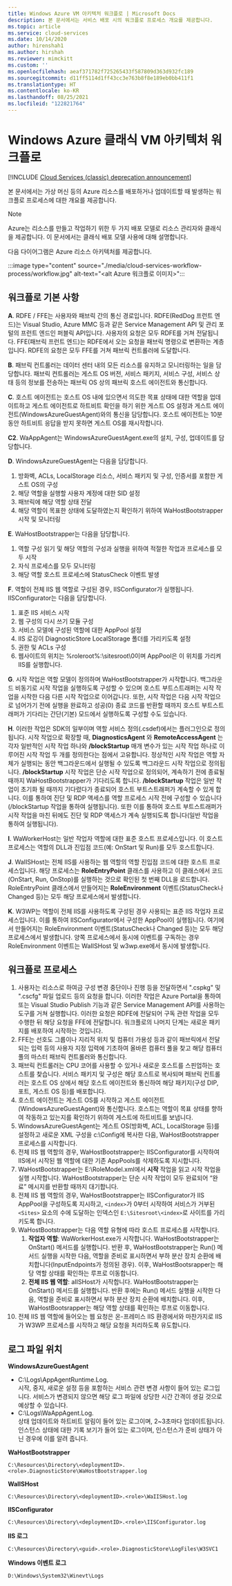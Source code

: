 ```yaml
---
title: Windows Azure VM 아키텍처 워크플로 | Microsoft Docs
description: 본 문서에서는 서비스 배포 시의 워크플로 프로세스 개요를 제공합니다.
ms.topic: article
ms.service: cloud-services
ms.date: 10/14/2020
author: hirenshah1
ms.author: hirshah
ms.reviewer: mimckitt
ms.custom: ''
ms.openlocfilehash: aeaf371782f725265433f587809d363d932fc189
ms.sourcegitcommit: d11ff5114d1ff43cc3e763b8f8e189eb0bb411f1
ms.translationtype: HT
ms.contentlocale: ko-KR
ms.lasthandoff: 08/25/2021
ms.locfileid: "122821764"
---
```

# <a name="workflow-of-windows-azure-classic-vm-architecture"></a>Windows Azure 클래식 VM 아키텍처 워크플로 

[!INCLUDE [Cloud Services (classic) deprecation announcement](includes/deprecation-announcement.md)]

본 문서에서는 가상 머신 등의 Azure 리소스를 배포하거나 업데이트할 때 발생하는 워크플로 프로세스에 대한 개요를 제공합니다. 

> [!NOTE]
>Azure는 리소스를 만들고 작업하기 위한 두 가지 배포 모델로 리소스 관리자와 클래식을 제공합니다. 이 문서에서는 클래식 배포 모델 사용에 대해 설명합니다.

다음 다이어그램은 Azure 리소스 아키텍처를 제공합니다.

:::image type="content" source="./media/cloud-services-workflow-process/workflow.jpg" alt-text="<alt Azure 워크플로 이미지>":::

## <a name="workflow-basics"></a>워크플로 기본 사항
   
**A**. RDFE / FFE는 사용자와 패브릭 간의 통신 경로입니다. RDFE(RedDog 프런트 엔드)는 Visual Studio, Azure MMC 등과 같은 Service Management API 및 관리 포털의 프런트 엔드인 퍼블릭 API입니다.  사용자의 요청은 모두 RDFE를 거쳐 전달됩니다. FFE(패브릭 프런트 엔드)는 RDFE에서 오는 요청을 패브릭 명령으로 변환하는 계층입니다. RDFE의 요청은 모두 FFE를 거쳐 패브릭 컨트롤러에 도달합니다.

**B**. 패브릭 컨트롤러는 데이터 센터 내의 모든 리소스를 유지하고 모니터링하는 일을 담당합니다. 패브릭 컨트롤러는 게스트 OS 버전, 서비스 패키지, 서비스 구성, 서비스 상태 등의 정보를 전송하는 패브릭 OS 상의 패브릭 호스트 에이전트와 통신합니다.

**C**. 호스트 에이전트는 호스트 OS 내에 있으면서 의도한 목표 상태에 대한 역할을 업데이트하고 게스트 에이전트로 하트비트 확인을 하기 위한 게스트 OS 설정과 게스트 에이전트(WindowsAzureGuestAgent)와의 통신을 담당합니다. 호스트 에이전트는 10분 동안 하트비트 응답을 받지 못하면 게스트 OS를 재시작합니다.

**C2**. WaAppAgent는 WindowsAzureGuestAgent.exe의 설치, 구성, 업데이트를 담당합니다.

**D**.  WindowsAzureGuestAgent는 다음을 담당합니다.

1. 방화벽, ACLs, LocalStorage 리소스, 서비스 패키지 및 구성, 인증서를 포함한 게스트 OS의 구성
2. 해당 역할을 실행할 사용자 계정에 대한 SID 설정
3. 패브릭에 해당 역할 상태 전달
4. 해당 역할이 목표한 상태에 도달하였는지 확인하기 위하여 WaHostBootstrapper 시작 및 모니터링

**E**. WaHostBootstrapper는 다음을 담당합니다.

1. 역할 구성 읽기 및 해당 역할의 구성과 실행을 위하여 적절한 작업과 프로세스를 모두 시작
2. 자식 프로세스를 모두 모니터링
3. 해당 역할 호스트 프로세스에 StatusCheck 이벤트 발생

**F**. 역할이 전체 IIS 웹 역할로 구성된 경우, IISConfigurator가 실행됩니다. IISConfigurator는 다음을 담당합니다.

1. 표준 IIS 서비스 시작
2. 웹 구성의 다시 쓰기 모듈 구성
3. 서비스 모델에 구성된 역할에 대한 AppPool 설정
4. IIS 로깅이 DiagnosticStore LocalStorage 폴더를 가리키도록 설정
5. 권한 및 ACLs 구성
6. 웹사이트의 위치는 %roleroot%:\sitesroot\0이며 AppPool은 이 위치를 가리켜 IIS를 실행합니다. 

**G**. 시작 작업은 역할 모델이 정의하며 WaHostBootstrapper가 시작합니다. 백그라운드 비동기로 시작 작업을 실행하도록 구성할 수 있으며 호스트 부트스트래퍼는 시작 작업을 시작한 다음 다른 시작 작업으로 이어갑니다. 또한, 시작 작업은 다음 시작 작업으로 넘어가기 전에 실행을 완료하고 성공(0) 종료 코드를 반환할 때까지 호스트 부트스트래퍼가 기다리는 간단(기본) 모드에서 실행하도록 구성할 수도 있습니다.

**H**. 이러한 작업은 SDK의 일부이며 역할 서비스 정의(.csdef)에서는 플러그인으로 정의됩니다. 시작 작업으로 확장할 때, **DiagnosticsAgent** 와 **RemoteAccessAgent** 는 각자 일반적인 시작 작업 하나와 **/blockStartup** 매개 변수가 있는 시작 작업 하나로 이루어진 시작 작업 두 개를 정의한다는 점에서 고유합니다. 정상적인 시작 작업은 역할 자체가 실행되는 동안 백그라운드에서 실행될 수 있도록 백그라운드 시작 작업으로 정의됩니다. **/blockStartup** 시작 작업은 단순 시작 작업으로 정의되어, 계속하기 전에 종료될 때까지 WaHostBootstrapper가 기다리도록 합니다. **/blockStartup** 작업은 일반 작업이 초기화 될 때까지 기다렸다가 종료되어 호스트 부트스트래퍼가 계속할 수 있게 합니다. 이를 통하여 진단 및 RDP 액세스를 역할 프로세스 시작 전에 구성할 수 있습니다(/blockStartup 작업을 통하여 실행됩니다). 또한 이를 통하여 호스트 부트스트래퍼가 시작 작업을 마친 뒤에도 진단 및 RDP 액세스가 계속 실행되도록 합니다(일반 작업을 통하여 실행됩니다).

**I**. WaWorkerHost는 일반 작업자 역할에 대한 표준 호스트 프로세스입니다. 이 호스트 프로세스는 역할의 DLL과 진입점 코드(예: OnStart 및 Run)를 모두 호스트합니다.

**J**. WaIISHost는 전체 IIS를 사용하는 웹 역할의 역할 진입점 코드에 대한 호스트 프로세스입니다. 해당 프로세스는 **RoleEntryPoint** 클래스를 사용하고 이 클래스에서 코드(OnStart, Run, OnStop)를 실행하는 것으로 확인된 첫 번째 DLL을 로드합니다. RoleEntryPoint 클래스에서 만들어지는 **RoleEnvironment** 이벤트(StatusCheck나 Changed 등)는 모두 해당 프로세스에서 발생합니다.

**K**. W3WP는 역할이 전체 IIS를 사용하도록 구성된 경우 사용되는 표준 IIS 작업자 프로세스입니다. 이를 통하여 IISConfigurator에서 구성한 AppPool이 실행됩니다. 여기에서 만들어지는 RoleEnvironment 이벤트(StatusCheck나 Changed 등)는 모두 해당 프로세스에서 발생합니다. 양쪽 프로세스에서 동시에 이벤트를 구독하는 경우 RoleEnvironment 이벤트는 WaIISHost 및 w3wp.exe에서 동시에 발생합니다.

## <a name="workflow-processes"></a>워크플로 프로세스

1. 사용자는 리소스로 하여금 구성 변경 중단이나 진행 등을 전달하면서 ".cspkg" 및 ".cscfg" 파일 업로드 등의 요청을 합니다. 이러한 작업은 Azure Portal을 통하여 또는 Visual Studio Publish 기능과 같은 Service Management API를 사용하는 도구를 거쳐 실행합니다. 이러한 요청은 RDFE에 전달되어 구독 관련 작업을 모두 수행한 뒤 해당 요청을 FFE에 전달합니다. 워크플로의 나머지 단계는 새로운 패키지를 배포하여 시작하는 것입니다.
2. FFE는 선호도 그룹이나 지리적 위치 및 컴퓨터 가용성 등과 같이 패브릭에서 전달되는 입력 등의 사용자 지정 입력에 기초하여 올바른 컴퓨터 풀을 찾고 해당 컴퓨터 풀의 마스터 패브릭 컨트롤러와 통신합니다.
3. 패브릭 컨트롤러는 CPU 코어를 사용할 수 있거나 새로운 호스트를 스핀업하는 호스트를 찾습니다. 서비스 패키지 및 구성은 해당 호스트로 복사되며 패브릭 컨트롤러는 호스트 OS 상에서 해당 호스트 에이전트와 통신하여 해당 패키지(구성 DIP, 포트, 게스트 OS 등)를 배포합니다.
4. 호스트 에이전트는 게스트 OS를 시작하고 게스트 에이전트(WindowsAzureGuestAgent)와 통신합니다. 호스트는 역할이 목표 상태를 향하여 작동하고 있는지를 확인하기 위하여 게스트에 하트비트를 보냅니다.
5. WindowsAzureGuestAgent는 게스트 OS(방화벽, ACL, LocalStorage 등)를 설정하고 새로운 XML 구성을 c:\Config에 복사한 다음, WaHostBootstrapper 프로세스를 시작합니다.
6. 전체 IIS 웹 역할의 경우, WaHostBootstrapper는 IISConfigurator를 시작하여 IIS에서 시작된 웹 역할에 대한 기존 AppPools를 삭제하도록 지시합니다.
7. WaHostBootstrapper는 E:\RoleModel.xml에서 **시작** 작업을 읽고 시작 작업을 실행 시작합니다. WaHostBootstrapper는 단순 시작 작업이 모두 완료되어 “완료” 메시지를 반환할 때까지 대기합니다.
8. 전체 IIS 웹 역할의 경우, WaHostBootstrapper는 IISConfigurator가 IIS AppPool을 구성하도록 지시하고, `<index>`가 0부터 시작하여 서비스가 거부된 `<Sites>` 요소의 수에 도달하는 인덱스인 `E:\Sitesroot\<index>`로 사이트를 가리키도록 합니다.
9. WaHostBootstrapper는 다음 역할 유형에 따라 호스트 프로세스를 시작합니다.
    1. **작업자 역할**: WaWorkerHost.exe가 시작합니다. WaHostBootstrapper는 OnStart() 메서드를 실행합니다. 반환 후, WaHostBootstrapper는 Run() 메서드 실행을 시작한 다음, 역할을 준비로 표시하면서 부하 분산 장치 순환에 배치합니다(InputEndpoints가 정의된 경우). 이후, WaHostBootsrapper는 해당 역할 상태를 확인하는 루프로 이동합니다.
    2. **전체 IIS 웹 역할**: aIISHost가 시작합니다. WaHostBootstrapper는 OnStart() 메서드를 실행합니다. 반환 후에는 Run() 메서드 실행을 시작한 다음, 역할을 준비로 표시하면서 부하 분산 장치 순환에 배치합니다. 이후, WaHostBootsrapper는 해당 역할 상태를 확인하는 루프로 이동합니다.
10. 전체 IIS 웹 역할에 들어오는 웹 요청은 온-프레미스 IIS 환경에서와 마찬가지로 IIS가 W3WP 프로세스를 시작하고 해당 요청을 처리하도록 유도합니다.

## <a name="log-file-locations"></a>로그 파일 위치

**WindowsAzureGuestAgent**

- C:\Logs\AppAgentRuntime.Log.  
시작, 중지, 새로운 설정 등을 포함하는 서비스 관련 변경 사항이 들어 있는 로그입니다. 서비스가 변경되지 않으면 해당 로그 파일에 상당한 시간 간격이 생길 것으로 예상할 수 있습니다.
- C:\Logs\WaAppAgent.Log.  
상태 업데이트와 하트비트 알림이 들어 있는 로그이며, 2~3초마다 업데이트됩니다.  인스턴스 상태에 대한 기록 보기가 들어 있는 로그이며, 인스턴스가 준비 상태가 아닌 경우에 이를 알려 줍니다.
 
**WaHostBootstrapper**

`C:\Resources\Directory\<deploymentID>.<role>.DiagnosticStore\WaHostBootstrapper.log`
 
**WaIISHost**

`C:\Resources\Directory\<deploymentID>.<role>\WaIISHost.log`
 
**IISConfigurator**

`C:\Resources\Directory\<deploymentID>.<role>\IISConfigurator.log`
 
**IIS 로그**

`C:\Resources\Directory\<guid>.<role>.DiagnosticStore\LogFiles\W3SVC1`
 
**Windows 이벤트 로그**

`D:\Windows\System32\Winevt\Logs`
